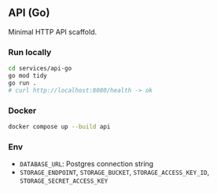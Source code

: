 ## API (Go)

Minimal HTTP API scaffold.

### Run locally

```bash
cd services/api-go
go mod tidy
go run .
# curl http://localhost:8080/health -> ok
```

### Docker

```bash
docker compose up --build api
```

### Env

- `DATABASE_URL`: Postgres connection string
- `STORAGE_ENDPOINT`, `STORAGE_BUCKET`, `STORAGE_ACCESS_KEY_ID`, `STORAGE_SECRET_ACCESS_KEY`


